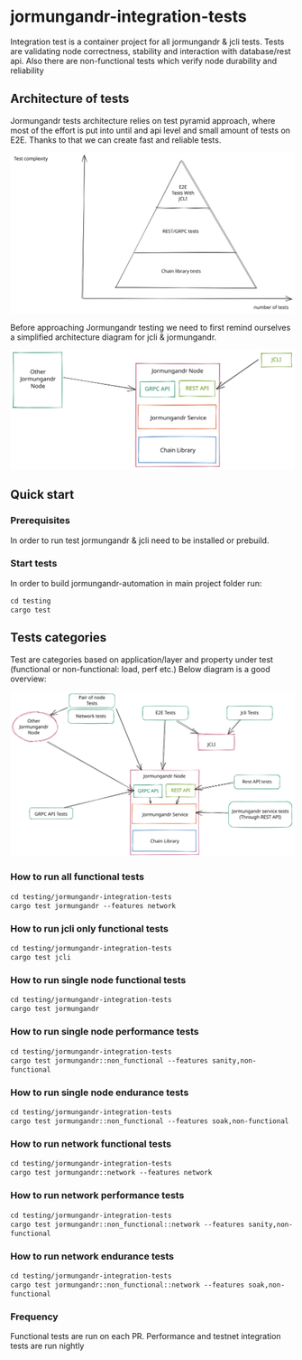 # jormungandr-integration-tests

Integration test is a container project for all jormungandr & jcli tests. Tests are validating node correctness, stability and interaction with database/rest api. Also there are non-functional tests which verify node durability and reliability

## Architecture of tests

Jormungandr tests architecture relies on test pyramid approach, where most of the effort is put into until and api level and small amount of tests on E2E. Thanks to that we can create fast and reliable tests.

![Testing architecture](./graphs/testing-architecture.svg)

Before approaching Jormungandr testing we need to first remind ourselves a simplified architecture diagram for jcli & jormungandr.

![Simplified architecture](./graphs/jormungandr-simplified-arch.svg)

## Quick start

### Prerequisites

In order to run test jormungandr & jcli need to be installed or prebuild.

### Start tests

In order to build jormungandr-automation in main project folder run:
```
cd testing
cargo test
```

## Tests categories

Test are categories based on application/layer and property under test (functional or non-functional: load, perf etc.)
Below diagram is a good overview:

![Test categories](./graphs/jormungandr-test-categories.svg)

### How to run all functional tests

```
cd testing/jormungandr-integration-tests
cargo test jormungandr --features network
```

### How to run jcli only functional tests

```
cd testing/jormungandr-integration-tests
cargo test jcli
```

### How to run single node functional tests
```
cd testing/jormungandr-integration-tests
cargo test jormungandr
```

### How to run single node performance tests
```
cd testing/jormungandr-integration-tests
cargo test jormungandr::non_functional --features sanity,non-functional
```

### How to run single node endurance tests
```
cd testing/jormungandr-integration-tests
cargo test jormungandr::non_functional --features soak,non-functional
```


### How to run network functional tests
```
cd testing/jormungandr-integration-tests
cargo test jormungandr::network --features network
```

### How to run network performance tests
```
cd testing/jormungandr-integration-tests
cargo test jormungandr::non_functional::network --features sanity,non-functional
```

### How to run network endurance tests
```
cd testing/jormungandr-integration-tests
cargo test jormungandr::non_functional::network --features soak,non-functional
```

### Frequency
Functional tests are run on each PR. Performance and testnet integration tests are run nightly

